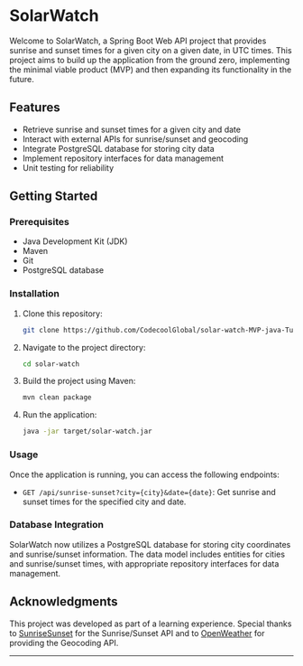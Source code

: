 # SolarWatch

Welcome to SolarWatch, a Spring Boot Web API project that provides sunrise and sunset times for a given city on a given date, in UTC times. This project aims to build up the application from the ground zero, implementing the minimal viable product (MVP) and then expanding its functionality in the future.

## Features

- Retrieve sunrise and sunset times for a given city and date
- Interact with external APIs for sunrise/sunset and geocoding
- Integrate PostgreSQL database for storing city data
- Implement repository interfaces for data management
- Unit testing for reliability

## Getting Started

### Prerequisites

- Java Development Kit (JDK)
- Maven
- Git
- PostgreSQL database

### Installation

1. Clone this repository:

   ```bash
   git clone https://github.com/CodecoolGlobal/solar-watch-MVP-java-Tumpeti.git
   ```

2. Navigate to the project directory:

   ```bash
   cd solar-watch
   ```

3. Build the project using Maven:

   ```bash
   mvn clean package
   ```

4. Run the application:

   ```bash
   java -jar target/solar-watch.jar
   ```

### Usage

Once the application is running, you can access the following endpoints:

- `GET /api/sunrise-sunset?city={city}&date={date}`: Get sunrise and sunset times for the specified city and date.

### Database Integration

SolarWatch now utilizes a PostgreSQL database for storing city coordinates and sunrise/sunset information. The data model includes entities for cities and sunrise/sunset times, with appropriate repository interfaces for data management.

## Acknowledgments

This project was developed as part of a learning experience. Special thanks to [SunriseSunset](https://sunrisesunset.io/api/) for the Sunrise/Sunset API and to [OpenWeather](https://openweathermap.org/) for providing the Geocoding API.

---